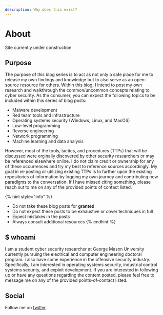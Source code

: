 ```yaml
---
description: Why does this exist?
---
```


# About

Site currently under construction.

## Purpose

The purpose of this blog series is to act as not only a safe place for me to release my own findings and knowledge but to also serve as an open-source resource for others. Within this blog, I intend to post my own research and walkthrough the common/uncommon concepts relating to cyber security. As the consumer, you can expect the following topics to be included within this series of blog posts:

* Malware development
* Red team tools and infrastructure
* Operating systems security \(Windows, Linux, and MacOS\)
* Low-level programming
* Reverse engineering
* Network programming
* Machine learning and data analysis

However, most of the tools, tactics, and procedures \(TTPs\) that will be discussed were orginally discovered by other security researchers or may be referenced elsewhere online. I do not claim credit or ownership for any of these occurrences and try my best to reference sources accordingly. My goal in re-posting or utilizing existing TTPs is to further upon the existing repositories of information by logging my own journey and contributing new paradigms to the conversation. If I have missed citing something, please reach out to me on any of the provided points of contact listed.

{% hint style="info" %}
* Do not take these blog posts for **granted**
* Do not expect these posts to be exhaustive or cover techniques in full
* Expect mistakes in the posts
* Always consult additional resources
{% endhint %}

## $ whoami

I am a student cyber security researcher at George Mason University currently pursuing the electrical and computer engineering doctoral program. I also have some experience in the offensive security industry. Specifically, I am interested in operating systems security, industrial control systems security, and exploit development. If you are interested in following up or have any questions regarding the content posted, please feel free to message me on any of the provided points-of-contact listed.

## Social

Follow me on [twitter](https://twitter.com/pedreg0n).

